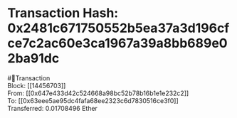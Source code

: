 
Transaction Hash: 0x2481c671750552b5ea37a3d196cfce7c2ac60e3ca1967a39a8bb689e02ba91dc
====================================================================================
  
#💸Transaction  
Block: [[14456703]]  
From: [[0x647e433d42c524668a98bc52b78b16b1e1e232c2]]  
To: [[0x63eee5ae95dc4fafa68ee2323c6d7830516ce3f0]]  
Transferred: 0.01708496 Ether